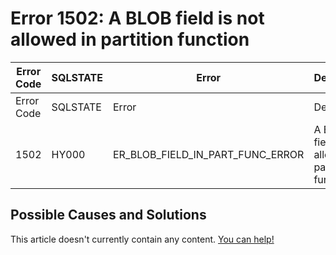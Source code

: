 
# Error 1502: A BLOB field is not allowed in partition function


| Error Code | SQLSTATE | Error | Description |
| --- | --- | --- | --- |
| Error Code | SQLSTATE | Error | Description |
| 1502 | HY000 | ER_BLOB_FIELD_IN_PART_FUNC_ERROR | A BLOB field is not allowed in partition function |




## Possible Causes and Solutions


This article doesn't currently contain any content. [You can help!](/kb/en/writing-and-editing-knowledge-base-articles/)


